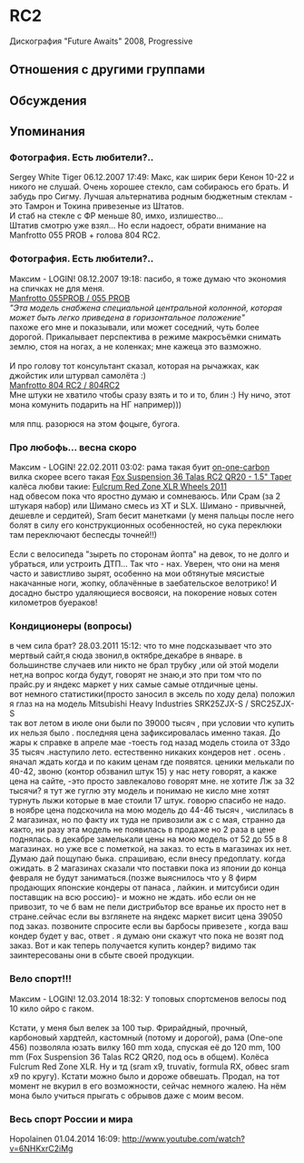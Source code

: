 # RC2

Дискография
"Future Awaits" 2008, Progressive

## Отношения с другими группами


## Обсуждения


## Упоминания

### Фотография. Есть любители?..

Sergey White Tiger 06.12.2007 17:49:
Макс, как ширик бери Кенон 10-22 и никого не слушай. Очень хорошее стекло, сам собираюсь его брать. И забудь про Сигму. Лучшая альтернатива родным бюджетным стеклам - это Тамрон и Токина привезеные из Штатов.<BR>И стаб на стекле с ФР меньше 80, имхо, излишество...<BR>Штатив смотрю уже взял... Но если надоест, обрати внимание на Manfrotto 055 PROB + голова 804 RC2. 

### Фотография. Есть любители?..

Максим - LOGIN! 08.12.2007 19:18:
пасибо, я тоже думаю что экономия на спичках не для меня.<BR><A HREF="http://pleer.ru/_14074.html" TARGET="_blank">Manfrotto 055PROB / 055 PROB</A><BR><I>"Эта модель снабжена специальной центральной колонной, которая может быть легко приведена в горизонтальное положение"</I><BR>пахоже его мне и показывали, или может соседний, чуть более дорогой. Прикалывает перспектива в режиме макросъёмки снимать землю, стоя на ногах, а не коленках; мне кажеца это вазможно.<BR><BR>И про голову тот консультант сказал, которая на рычажках, как джойстик или штурвал самолёта :)<BR><A HREF="http://pleer.ru/_14088.html" TARGET="_blank">Manfrotto 804 RC2 / 804RC2  </A><BR>Мне штуки не хватило чтобы сразу взять и то и то, блин :) Ну ничо, этот мона комунить подарить на НГ например)))<BR><BR>мля ппц. разорюся на этом фоцыге, бугога.

### Про любофь... весна скоро

Максим - LOGIN! 22.02.2011 03:02:
рама такая буит <A HREF="http://www.on-one.co.uk/i/q/FTOOC456MIX/on-one-carbon-456-stick-n-mix-frame-bundle" TARGET="_blank">on-one-carbon</A><BR>вилка скорее всего такая <A HREF="http://www.chainreactioncycles.com/Models.aspx?ModelID=63765" TARGET="_blank">Fox Suspension 36 Talas RC2 QR20 - 1.5" Taper</A><BR>калёса любви такие: <A HREF="http://www.chainreactioncycles.com/Models.aspx?ModelID=58669" TARGET="_blank">Fulcrum Red Zone XLR Wheels 2011</A><BR>над обвесом пока что яростно думаю и сомневаюсь. Или Срам (за 2 штукаря набор) или Шимано смеcь из XT и SLX. Шимано - привычней, дешевле и сердитей), Sram бесит манетками (у меня пальцы после него болят в силу его конструкционных особенностей, но сука переклюки там переключают беспесды точней!!)<BR><BR>Если с велосипеда "зыреть по сторонам йопта" на девок, то не долго и убраться, или устроить ДТП... Так что - нах. Уверен, что они на меня часто и завистливо зырят, особенно на мои обтянутые мясистые накачанные ноги, жопку, облачённые в заебательское велотрико! И досадно быстро удаляющиеся восвояси, на покорение новых сотен километров буераков!

### Кондиционеры (вопросы)

в чем сила брат? 28.03.2011 15:12:
что то мне подсказывает что это мертвый сайт,я сюда звонил,в октябре,декабре в январе. в большинстве случаев или никто не брал трубку ,или ой этой модели нет,на вопрос когда будут, говорят не знаю,и это при том что по прайс.ру и яндекс маркет у них самые самые отлдичные цены.<BR>вот немного статистики(просто заносил в эксель по ходу дела) положил я глаз на на модель Mitsubishi Heavy Industries SRK25ZJX-S / SRC25ZJX-S<BR>так вот летом в июле они были по 39000 тысяч , при условии что купить их нельзя было . последняя цена зафиксировалась именно такая. До жары к справке в апреле мае -тоесть год назад модель стоила от 33до 35 тысяч .наступило лето. естественно никаких кондеров нет . осень . яначал ждать когда и по каким ценам где появятся. ценики мелькали по 40-42, звоню  (контор обзванил штук 15) у нас нету говорят, а  какже цена на сайте, -это просто завлекалово говорят мне.  не хотите Лж за 32 тысячи? я тут же гуглю эту модель и понимаю не кисло мне хотят турнуть лыжи которые в мае стоили 17 штук. говорю спасибо не надо.<BR>в ноябре цена подскочила на мою модель до 44-46 тысяч , числилась в 2 магазинах, но по факту их туда не привозили аж с с мая, странно да както, ни разу эта модель не появилась в продаже  но 2 раза в цене поднялась. в декабре замелькали цены на мою модель от 52 до 55 в 8 магазинах. но уже все с пометкой, на заказ. то есть в магазинах их нет. Думаю дай пощупаю быка. спрашиваю, если внесу предоплату. когда ожидать. в 2 магазинах сказали что поставки пока из японии до конца февраля не будут заниматься.(позже выяснилось что у 8 фирм  продающих японские кондеры от панаса , лайкин. и митсубиси один поставщик на всю россию)- и можно не ждать. ибо если он не привозит, то че б вам не пели дистрибьтор  все вранье их просто нет в стране.сейчас если вы взглянете на яндекс маркет висит цена 39050 под заказ. позвоните спросите если вы барбосы привезете , когда ваш кондер будет у вас, ответ . я думаю они скажут что пока не возят под заказ. Вот и как теперь получается купить кондер? видимо так заинтересованы они в сбыте своей продукции. 

### Вело спорт!!!

Максим - LOGIN! 12.03.2014 18:32:
У топовых спортсменов велосы под 10 кило ойро с гаком.<BR><BR>Кстати, у меня был велек за 100 тыр. Фрирайдный, прочный, карбоновый хардтейл, кастомный (потому и дорогой), рама (One-one 456) позволяла юзать вилку 160 mm хода, спуская её до 120 mm, 100 mm (Fox Suspension 36 Talas RC2 QR20, под ось в общем). Колёса Fulcrum Red Zone XLR. Ну и тд (sram x9, truvativ, formula RX, обвес sram x9 по кругу). Кстати можно было и дороже обвешать. Продал, на тот момент не вкурил в его возможности, сейчас немного жалею. На нём мона было учиться прыгать с обрывов даже с моим весом.

### Весь спорт России и мира

Hopolainen 01.04.2014 16:09:
<A HREF="http://www.youtube.com/watch?v=6NHKxrC2iMg" TARGET="_blank">http://www.youtube.com/watch?v=6NHKxrC2iMg</A>

